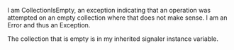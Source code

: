 I am CollectionIsEmpty, an exception indicating that an operation was attempted on an empty collection where that does not make sense.I am an Error and thus an Exception.The collection that is empty is in my inherited signaler instance variable.